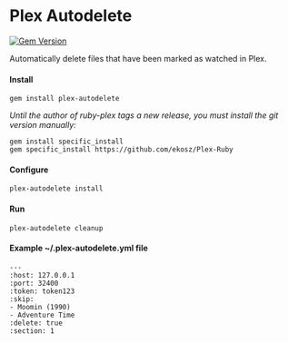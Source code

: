 Plex Autodelete
===

[![Gem Version](https://badge.fury.io/rb/plex-autodelete.svg)](http://badge.fury.io/rb/plex-autodelete)

Automatically delete files that have been marked as watched in Plex.

#### Install
```
gem install plex-autodelete
```

*Until the author of ruby-plex tags a new release, you must install the git version manually:*
```
gem install specific_install
gem specific_install https://github.com/ekosz/Plex-Ruby
```

#### Configure
```
plex-autodelete install
```

#### Run
```
plex-autodelete cleanup
```

#### Example ~/.plex-autodelete.yml file
```
---
:host: 127.0.0.1
:port: 32400
:token: token123
:skip:
- Moomin (1990)
- Adventure Time
:delete: true
:section: 1
```
